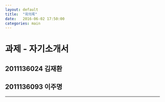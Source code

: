 ```yaml
---
layout: default
title:  "회의록"
date:   2016-06-02 17:50:00
categories: main
---
```


# **과제 - 자기소개서**    
 ## 2011136024 김재환  
 ## 2011136093 이주명  
 ---  
 